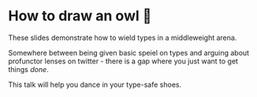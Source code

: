 # How to draw an owl 🦉

These slides demonstrate how to wield types in a middleweight arena.

Somewhere between being given basic speiel on types and arguing about profunctor lenses on twitter - there is a gap where you just want to get things _done_.

This talk will help you dance in your type-safe shoes.